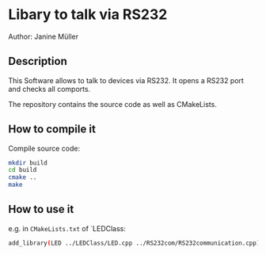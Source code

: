 # Libary to talk via RS232
 Author: Janine Müller

## Description
This Software allows to talk to devices via RS232. 
It opens a RS232 port and checks all comports.

The repository contains the source code as well as CMakeLists.

## How to compile it
Compile source code:

```bash
mkdir build
cd build
cmake ..
make
```

## How to use it
e.g. in `CMakeLists.txt` of `LEDClass:

```bash
add_library(LED ../LEDClass/LED.cpp ../RS232com/RS232communication.cpp)
```